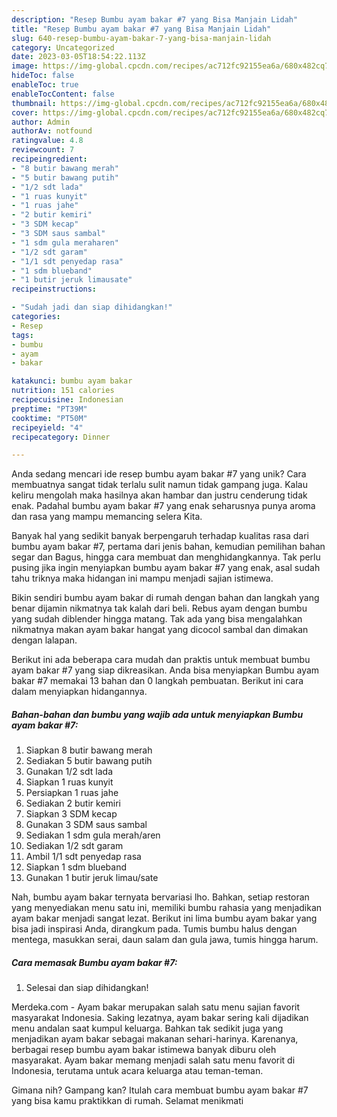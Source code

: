 ```yaml
---
description: "Resep Bumbu ayam bakar #7 yang Bisa Manjain Lidah"
title: "Resep Bumbu ayam bakar #7 yang Bisa Manjain Lidah"
slug: 640-resep-bumbu-ayam-bakar-7-yang-bisa-manjain-lidah
category: Uncategorized
date: 2023-03-05T18:54:22.113Z
image: https://img-global.cpcdn.com/recipes/ac712fc92155ea6a/680x482cq70/bumbu-ayam-bakar-7-foto-resep-utama.jpg
hideToc: false
enableToc: true
enableTocContent: false
thumbnail: https://img-global.cpcdn.com/recipes/ac712fc92155ea6a/680x482cq70/bumbu-ayam-bakar-7-foto-resep-utama.jpg
cover: https://img-global.cpcdn.com/recipes/ac712fc92155ea6a/680x482cq70/bumbu-ayam-bakar-7-foto-resep-utama.jpg
author: Admin
authorAv: notfound
ratingvalue: 4.8
reviewcount: 7
recipeingredient:
- "8 butir bawang merah"
- "5 butir bawang putih"
- "1/2 sdt lada"
- "1 ruas kunyit"
- "1 ruas jahe"
- "2 butir kemiri"
- "3 SDM kecap"
- "3 SDM saus sambal"
- "1 sdm gula meraharen"
- "1/2 sdt garam"
- "1/1 sdt penyedap rasa"
- "1 sdm blueband"
- "1 butir jeruk limausate"
recipeinstructions:

- "Sudah jadi dan siap dihidangkan!"
categories:
- Resep
tags:
- bumbu
- ayam
- bakar

katakunci: bumbu ayam bakar 
nutrition: 151 calories
recipecuisine: Indonesian
preptime: "PT39M"
cooktime: "PT50M"
recipeyield: "4"
recipecategory: Dinner

---
```





Anda sedang mencari ide resep bumbu ayam bakar #7 yang unik? Cara membuatnya sangat tidak terlalu sulit namun tidak gampang juga. Kalau keliru mengolah maka hasilnya akan hambar dan justru cenderung tidak enak. Padahal bumbu ayam bakar #7 yang enak seharusnya punya aroma dan rasa yang mampu memancing selera Kita.





Banyak hal yang sedikit banyak berpengaruh terhadap kualitas rasa dari bumbu ayam bakar #7, pertama dari jenis bahan, kemudian pemilihan bahan segar dan Bagus, hingga cara membuat dan menghidangkannya. Tak perlu pusing jika ingin menyiapkan bumbu ayam bakar #7 yang enak,      asal sudah tahu triknya maka hidangan ini mampu menjadi sajian istimewa.














Bikin sendiri bumbu ayam bakar di rumah dengan bahan dan langkah yang benar dijamin nikmatnya tak kalah dari beli. Rebus ayam dengan bumbu yang sudah diblender hingga matang. Tak ada yang bisa mengalahkan nikmatnya makan ayam bakar hangat yang dicocol sambal dan dimakan dengan lalapan.






Berikut ini ada beberapa cara mudah dan praktis untuk membuat bumbu ayam bakar #7 yang siap dikreasikan. Anda bisa menyiapkan Bumbu ayam bakar #7 memakai 13 bahan dan 0 langkah pembuatan. Berikut ini cara dalam menyiapkan hidangannya.

<!--inarticleads1-->

##### Bahan-bahan dan bumbu yang wajib ada untuk menyiapkan Bumbu ayam bakar #7:

1. Siapkan 8 butir bawang merah
1. Sediakan 5 butir bawang putih
1. Gunakan 1/2 sdt lada
1. Siapkan 1 ruas kunyit
1. Persiapkan 1 ruas jahe
1. Sediakan 2 butir kemiri
1. Siapkan 3 SDM kecap
1. Gunakan 3 SDM saus sambal
1. Sediakan 1 sdm gula merah/aren
1. Sediakan 1/2 sdt garam
1. Ambil 1/1 sdt penyedap rasa
1. Siapkan 1 sdm blueband
1. Gunakan 1 butir jeruk limau/sate


Nah, bumbu ayam bakar ternyata bervariasi lho. Bahkan, setiap restoran yang menyediakan menu satu ini, memiliki bumbu rahasia yang menjadikan ayam bakar menjadi sangat lezat. Berikut ini lima bumbu ayam bakar yang bisa jadi inspirasi Anda, dirangkum pada. Tumis bumbu halus dengan mentega, masukkan serai, daun salam dan gula jawa, tumis hingga harum. 

<!--inarticleads2-->

##### Cara memasak Bumbu ayam bakar #7:


1. Selesai dan siap dihidangkan!

Merdeka.com - Ayam bakar merupakan salah satu menu sajian favorit masyarakat Indonesia. Saking lezatnya, ayam bakar sering kali dijadikan menu andalan saat kumpul keluarga. Bahkan tak sedikit juga yang menjadikan ayam bakar sebagai makanan sehari-harinya. Karenanya, berbagai resep bumbu ayam bakar istimewa banyak diburu oleh masyarakat. Ayam bakar memang menjadi salah satu menu favorit di Indonesia, terutama untuk acara keluarga atau teman-teman. 

Gimana nih? Gampang kan? Itulah cara membuat bumbu ayam bakar #7 yang bisa kamu praktikkan di rumah. Selamat menikmati
